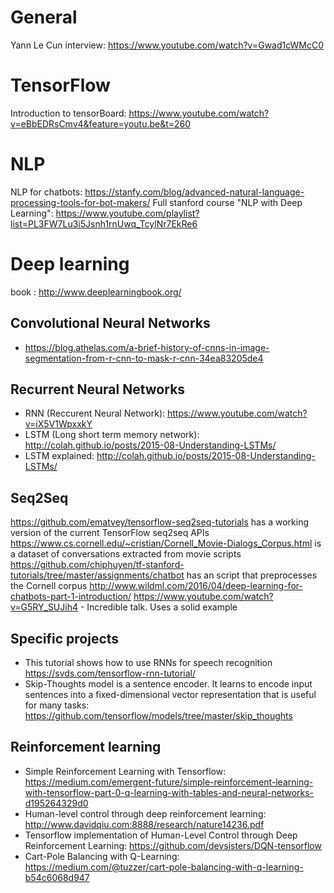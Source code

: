 
# General

Yann Le Cun interview: https://www.youtube.com/watch?v=Gwad1cWMcC0


# TensorFlow
Introduction to tensorBoard: https://www.youtube.com/watch?v=eBbEDRsCmv4&feature=youtu.be&t=260

# NLP
NLP for chatbots: https://stanfy.com/blog/advanced-natural-language-processing-tools-for-bot-makers/
Full stanford course "NLP with Deep Learning": https://www.youtube.com/playlist?list=PL3FW7Lu3i5Jsnh1rnUwq_TcylNr7EkRe6

# Deep learning
book : http://www.deeplearningbook.org/

## Convolutional Neural Networks
- https://blog.athelas.com/a-brief-history-of-cnns-in-image-segmentation-from-r-cnn-to-mask-r-cnn-34ea83205de4

## Recurrent Neural Networks
- RNN (Reccurent Neural Network): https://www.youtube.com/watch?v=iX5V1WpxxkY
- LSTM (Long short term memory network): http://colah.github.io/posts/2015-08-Understanding-LSTMs/
- LSTM explained: http://colah.github.io/posts/2015-08-Understanding-LSTMs/

## Seq2Seq
https://github.com/ematvey/tensorflow-seq2seq-tutorials has a working version of the current TensorFlow seq2seq APIs
https://www.cs.cornell.edu/~cristian/Cornell_Movie-Dialogs_Corpus.html is a dataset of conversations extracted from movie scripts
https://github.com/chiphuyen/tf-stanford-tutorials/tree/master/assignments/chatbot has an script that preprocesses the Cornell corpus
http://www.wildml.com/2016/04/deep-learning-for-chatbots-part-1-introduction/
https://www.youtube.com/watch?v=G5RY_SUJih4 - Incredible talk. Uses a solid example

## Specific projects
- This tutorial shows how to use RNNs for speech recognition https://svds.com/tensorflow-rnn-tutorial/
- Skip-Thoughts model is a sentence encoder. It learns to encode input sentences into a fixed-dimensional vector representation that is useful for many tasks: https://github.com/tensorflow/models/tree/master/skip_thoughts

## Reinforcement learning
- Simple Reinforcement Learning with Tensorflow: https://medium.com/emergent-future/simple-reinforcement-learning-with-tensorflow-part-0-q-learning-with-tables-and-neural-networks-d195264329d0
- Human-level control through deep reinforcement learning: http://www.davidqiu.com:8888/research/nature14236.pdf
- Tensorflow implementation of Human-Level Control through Deep Reinforcement Learning: https://github.com/devsisters/DQN-tensorflow
- Cart-Pole Balancing with Q-Learning: https://medium.com/@tuzzer/cart-pole-balancing-with-q-learning-b54c6068d947
